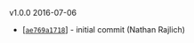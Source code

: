 v1.0.0 2016-07-06

* [[`ae769a1718`](https://github.com/TooTallNate/ansi-canvas-render/commit/ae769a1718)] - initial commit (Nathan Rajlich)
